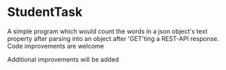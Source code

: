 # StudentTask
A simple program which would count the words in a json object's text property after parsing into an object after 'GET'ting a REST-API response.
Code improvements are welcome

Additional improvements will be added
